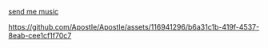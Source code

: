  [send me music](https://joel.123guestbook.com/)



https://github.com/ApostIe/ApostIe/assets/116941296/b6a31c1b-419f-4537-8eab-cee1cf1f70c7

